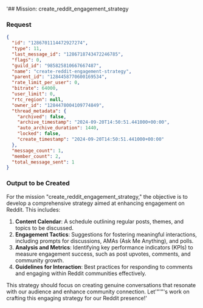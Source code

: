 '## Mission: create_reddit_engagement_strategy

### Request
```json
{
  "id": "1286701114472927274",
  "type": 11,
  "last_message_id": "1286718743472246785",
  "flags": 0,
  "guild_id": "985825810667667487",
  "name": "create-reddit-engagement-strategy",
  "parent_id": "1284458770600169534",
  "rate_limit_per_user": 0,
  "bitrate": 64000,
  "user_limit": 0,
  "rtc_region": null,
  "owner_id": "1284478004109774849",
  "thread_metadata": {
    "archived": false,
    "archive_timestamp": "2024-09-20T14:50:51.441000+00:00",
    "auto_archive_duration": 1440,
    "locked": false,
    "create_timestamp": "2024-09-20T14:50:51.441000+00:00"
  },
  "message_count": 1,
  "member_count": 2,
  "total_message_sent": 1
}
```

### Output to be Created
For the mission "create_reddit_engagement_strategy," the objective is to develop a comprehensive strategy aimed at enhancing engagement on Reddit. This includes:

1. **Content Calendar**: A schedule outlining regular posts, themes, and topics to be discussed.
2. **Engagement Tactics**: Suggestions for fostering meaningful interactions, including prompts for discussions, AMAs (Ask Me Anything), and polls.
3. **Analysis and Metrics**: Identifying key performance indicators (KPIs) to measure engagement success, such as post upvotes, comments, and community growth.
4. **Guidelines for Interaction**: Best practices for responding to comments and engaging within Reddit communities effectively.

This strategy should focus on creating genuine conversations that resonate with our audience and enhance community connection. Let'"'"'s work on crafting this engaging strategy for our Reddit presence!'